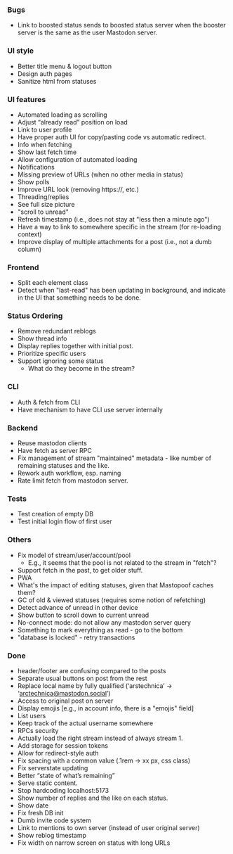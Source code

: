 ### Bugs
 - Link to boosted status sends to boosted status server when the booster server is the same as the user Mastodon server.


### UI style
 - Better title menu & logout button
 - Design auth pages
 - Sanitize html from statuses

### UI features
 - Automated loading as scrolling
 - Adjust “already read” position on load
 - Link to user profile
 - Have proper auth UI for copy/pasting code vs automatic redirect.
 - Info when fetching
 - Show last fetch time
 - Allow configuration of automated loading
 - Notifications
 - Missing preview of URLs (when no other media in status)
 - Show polls
 - Improve URL look (removing https://, etc.)
 - Threading/replies
 - See full size picture
 - "scroll to unread"
 - Refresh timestamp (i.e., does not stay at "less then a minute ago")
 - Have a way to link to somewhere specific in the stream (for re-loading context)
 - Improve display of multiple attachments for a post (i.e., not a dumb column)

### Frontend
 - Split each element class
 - Detect when "last-read" has been updating in background, and indicate in the UI that something needs to be done.

### Status Ordering
 - Remove redundant reblogs
 - Show thread info
 - Display replies together with initial post.
 - Prioritize specific users
 - Support ignoring some status
      - What do they become in the stream?

### CLI
- Auth & fetch from CLI
- Have mechanism to have CLI use server internally

### Backend
- Reuse mastodon clients
- Have fetch as server RPC
- Fix management of stream "maintained" metadata - like number of remaining statuses and the like.
- Rework auth workflow, esp. naming
- Rate limit fetch from mastodon server.

### Tests
- Test creation of empty DB
- Test initial login flow of first user

### Others
 - Fix model of stream/user/account/pool
    - E.g., it seems that the pool is not related to the stream in "fetch"?
 - Support fetch in the past, to get older stuff.
 - PWA
 - What's the impact of editing statuses, given that Mastopoof caches them?
 - GC of old & viewed statuses (requires some notion of refetching)
 - Detect advance of unread in other device
 - Show button to scroll down to current unread
 - No-connect mode: do not allow any mastodon server query
 - Something to mark everything as read - go to the bottom
 - "database is locked" - retry transactions

### Done
 - header/footer are confusing compared to the posts
 - Separate usual buttons on post from the rest
 - Replace local name by fully qualified (‘arstechnica’ -> ‘arctechnica@mastodon.social’)
 - Access to original post on server
 - Display emojis [e.g., in account info, there is a "emojis" field]
 - List users
 - Keep track of the actual username somewhere
 - RPCs security
 - Actually load the right stream instead of always stream 1.
 - Add storage for session tokens
 - Allow for redirect-style auth
 - Fix spacing with a common value (.1rem -> xx px, css class)
 - Fix serverstate updating
 - Better “state of what’s remaining”
 - Serve static content.
 - Stop hardcoding localhost:5173
 - Show number of replies and the like on each status.
 - Show date
 - Fix fresh DB init
 - Dumb invite code system
 - Link to mentions to own server (instead of user original server)
 - Show reblog timestamp
 - Fix width on narrow screen on status with long URLs
